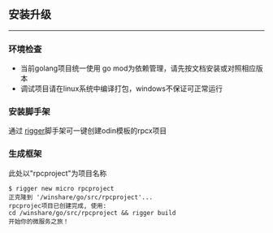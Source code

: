 ## 安装升级
-----------
### 环境检查
* 当前golang项目统一使用 go mod为依赖管理，请先按文档安装或对照相应版本
* 调试项目请在linux系统中编译打包，windows不保证可正常运行

### 安装脚手架
通过 [rigger](http://github.com/tal-tech/rigger)脚手架可一键创建odin模板的rpcx项目

### 生成框架

此处以"rpcproject"为项目名称
```shell
$ rigger new micro rpcproject
正克隆到 '/winshare/go/src/rpcproject'...
rpcprojec项目已创建完成, 使用:
cd /winshare/go/src/rpcproject && rigger build 
开始你的微服务之旅！

```
